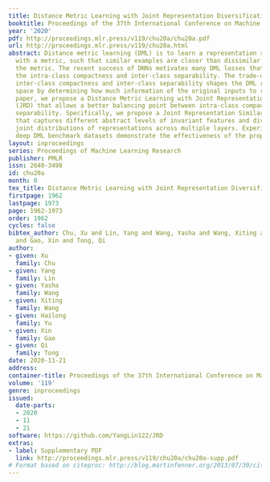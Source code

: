 ```yaml
---
title: Distance Metric Learning with Joint Representation Diversification
booktitle: Proceedings of the 37th International Conference on Machine Learning
year: '2020'
pdf: http://proceedings.mlr.press/v119/chu20a/chu20a.pdf
url: http://proceedings.mlr.press/v119/chu20a.html
abstract: Distance metric learning (DML) is to learn a representation space equipped
  with a metric, such that similar examples are closer than dissimilar examples concerning
  the metric. The recent success of DNNs motivates many DML losses that encourage
  the intra-class compactness and inter-class separability. The trade-off between
  inter-class compactness and inter-class separability shapes the DML representation
  space by determining how much information of the original inputs to retain. In this
  paper, we propose a Distance Metric Learning with Joint Representation Diversification
  (JRD) that allows a better balancing point between intra-class compactness and inter-class
  separability. Specifically, we propose a Joint Representation Similarity regularizer
  that captures different abstract levels of invariant features and diversifies the
  joint distributions of representations across multiple layers. Experiments on three
  deep DML benchmark datasets demonstrate the effectiveness of the proposed approach.
layout: inproceedings
series: Proceedings of Machine Learning Research
publisher: PMLR
issn: 2640-3498
id: chu20a
month: 0
tex_title: Distance Metric Learning with Joint Representation Diversification
firstpage: 1962
lastpage: 1973
page: 1962-1973
order: 1962
cycles: false
bibtex_author: Chu, Xu and Lin, Yang and Wang, Yasha and Wang, Xiting and Yu, Hailong
  and Gao, Xin and Tong, Qi
author:
- given: Xu
  family: Chu
- given: Yang
  family: Lin
- given: Yasha
  family: Wang
- given: Xiting
  family: Wang
- given: Hailong
  family: Yu
- given: Xin
  family: Gao
- given: Qi
  family: Tong
date: 2020-11-21
address: 
container-title: Proceedings of the 37th International Conference on Machine Learning
volume: '119'
genre: inproceedings
issued:
  date-parts:
  - 2020
  - 11
  - 21
software: https://github.com/YangLin122/JRD
extras:
- label: Supplementary PDF
  link: http://proceedings.mlr.press/v119/chu20a/chu20a-supp.pdf
# Format based on citeproc: http://blog.martinfenner.org/2013/07/30/citeproc-yaml-for-bibliographies/
---
```

